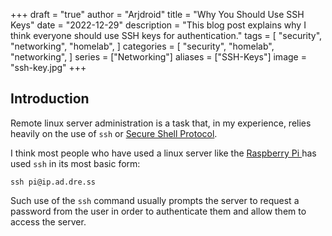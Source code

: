 +++
draft = "true"
author = "Arjdroid"
title = "Why You Should Use SSH Keys"
date = "2022-12-29"
description = "This blog post explains why I think everyone should use SSH keys for authentication."
tags = [
    "security",
    "networking",
    "homelab",
]
categories = [
    "security",
    "homelab",
    "networking",
]
series = ["Networking"]
aliases = ["SSH-Keys"]
image = "ssh-key.jpg"
+++

## Introduction

Remote linux server administration is a task that, in my experience, relies heavily on the use of `ssh` or [Secure Shell Protocol](https://en.wikipedia.org/wiki/Secure_Shell).

I think most people who have used a linux server like the [Raspberry Pi ](https://www.raspberrypi.com/) has used `ssh` in its most basic form:
```
ssh pi@ip.ad.dre.ss
```
Such use of the `ssh` command usually prompts the server to request a password from the user in order to authenticate them and allow them to access the server.
